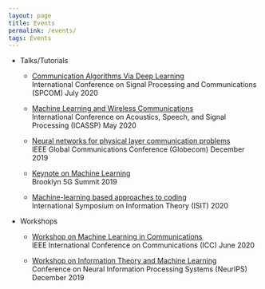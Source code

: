 ```yaml
---
layout: page
title: Events
permalink: /events/
tags: Events
---
```


* Talks/Tutorials 

  - [Communication Algorithms Via Deep Learning](https://ece.iisc.ac.in/~spcom/2020/tutorials.html#Tut7)  
    International Conference on Signal Processing and Communications (SPCOM) July 2020  

  - [Machine Learning and Wireless Communications](https://2020.ieeeicassp.org/program/tutorials/machine-learning-and-wireless-communications/)  
    International Conference on Acoustics, Speech, and Signal Processing (ICASSP) May 2020

  - [Neural networks for physical layer communication problems](https://globecom2019.ieee-globecom.org/program/keynotes)  
    IEEE Global Communications Conference (Globecom) December 2019 

  - [Keynote on Machine Learning](https://wireless.engineering.nyu.edu/watch-brooklyn-5g-summit-2019/)  
    Brooklyn 5G Summit 2019  

  - [Machine-learning based approaches to coding](https://2020.ieee-isit.org/Tutorials.asp)  
    International Symposium on Information Theory (ISIT) 2020  

* Workshops

  - [Workshop on Machine Learning in Communications](https://icc2020.ieee-icc.org/workshop/ws-19-open-workshop-machine-learning-communications)  
    IEEE International Conference on Communications (ICC) June 2020  

  - [Workshop on Information Theory and Machine Learning ](https://sites.google.com/view/itml19/home)  
    Conference on Neural Information Processing Systems (NeurIPS) December 2019
